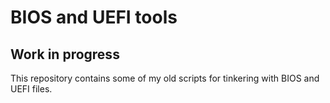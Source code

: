 # BIOS and UEFI tools
## Work in progress

This repository contains some of my old scripts for tinkering with BIOS and UEFI files.

